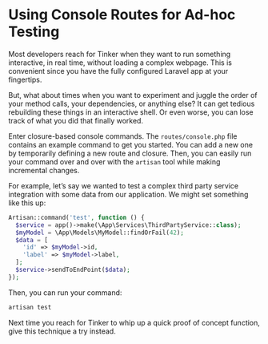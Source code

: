# Using Console Routes for Ad-hoc Testing

Most developers reach for Tinker when they want to run something interactive, in real time, without loading a complex webpage. This is convenient since you have the fully configured Laravel app at your fingertips.

But, what about times when you want to experiment and juggle the order of your method calls, your dependencies, or anything else? It can get tedious rebuilding these things in an interactive shell. Or even worse, you can lose track of what you did that finally worked.

Enter closure-based console commands.  The `routes/console.php` file contains an example command to get you started.  You can add a new one by temporarily defining a new route and closure. Then, you can easily run your command over and over with the `artisan` tool while making incremental changes.

For example, let’s say we wanted to test a complex third party service integration with some data from our application.  We might set something like this up:

```php
Artisan::command('test', function () {
  $service = app()->make(\App\Services\ThirdPartyService::class);
  $myModel = \App\Models\MyModel::findOrFail(42);
  $data = [
    'id' => $myModel->id,
    'label' => $myModel->label,
  ];
  $service->sendToEndPoint($data);
});
```

Then, you can run your command:

```bash
artisan test
```

Next time you reach for Tinker to whip up a quick proof of concept function, give this technique a try instead.
